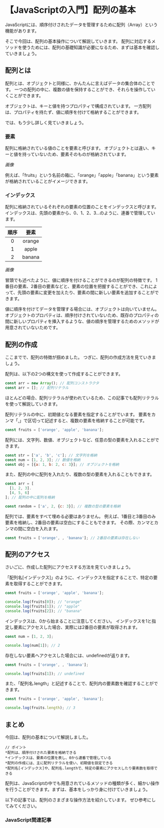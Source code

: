 # 【JavaScriptの入門】配列の基本

JavaScriptには、順序付けされたデータを管理するために配列（Array）という機能があります。

そこで今回は、配列の基本操作について解説していきます。
配列に対応するメソッドを使うためには、配列の基礎知識が必要になるため、まずは基本を確認していきましょう。


## 配列とは
配列とは、オブジェクトと同様に、かんたんに言えばデータの集合体のことです。
一つの配列の中に、複数の値を保持することができ、それらを操作していくことができます。

オブジェクトは、キーと値を持つプロパティで構成されています。
一方配列は、プロパティを持たず、値に順序を付けて格納することができます。

では、もう少し詳しく見ていきましょう。

### 要素
配列に格納されている値のことを要素と呼びます。
オブジェクトとは違い、キーと値を持っていないため、要素そのものが格納されています。

*画像*

例えば、「fruits」という名前の箱に、「orange」「apple」「banana」という要素が格納されていることがイメージできます。

### インデックス
配列に格納されているそれぞれの要素の位置のことをインデックスと呼びます。
インデックスは、先頭の要素から、0、1、2、3...のように、連番で管理しています。

|順序|要素|
|:--:|:--:|
|0|orange|
|1|apple|
|2|banana|

*画像*

冒頭でも述べたように、値に順序を付けることができるのが配列の特徴です。
1番目の要素、2番目の要素などと、要素の位置を把握することができ、これによって、先頭の要素に変更を加えたり、要素の間に新しい要素を追加することができます。

値に順序を付けてデータを管理する場合には、オブジェクトは向いていません。
オブジェクトのプロパティは、順序付けされていないため、既存のプロパティの間に新しいプロパティを挿入するような、値の順序を管理するためのメソッドが用意されていないためです。

## 配列の作成
ここまでで、配列の特徴が掴めました。
つぎに、配列の作成方法を見ていきましょう。

配列は、以下の2つの構文を使って作成することができます。
```javascript
const arr = new Array(); // 配列コンストラクタ
const arr = []; // 配列リテラル
```

ほとんどの場合、配列リテラルが使われているため、この記事でも配列リテラルを使って解説していきます。

配列リテラルの中に、初期値となる要素を指定することがでいます。
要素をカンマ「,」で区切って記述すると、複数の要素を格納することが可能です。
```javascript
const fruits = ['orange', 'apple', 'banana'];
```

配列には、文字列、数値、オブジェクトなど、任意の型の要素を入れることができます。
```javascript
const str = ['a', 'b', 'c']; // 文字列を格納
const num = [1, 2, 3]; // 数値を格納
const obj = [{a: 1, b: 2, c: 3}]; // オブジェクトを格納
```

また、配列の中に配列を入れたり、複数の型の要素を入れることもできます。
```javascript
const arr = [
  [1, 2, 3].
  [4, 5, 6]
]; // 配列の中に配列を格納

const random = ['a', 2, {c: 3}]; // 複数の型の要素を格納
```

配列では、要素をすべて埋める必要はありません。
例えば、1番目と3番目のみ要素を格納し、2番目の要素は空白にすることもできます。
その際、カンマとカンマの間に空白を入れます。
```javascript
const fruits = ['orange', , 'banana']; // 2番目の要素は存在しない
```

## 配列のアクセス
さいごに、作成した配列にアクセスする方法を見ていきましょう。

「配列名[インデックス]」のように、インデックスを指定することで、特定の要素を取得することができます。

```javascript
const fruits = ['orange', 'apple', 'banana'];

console.log(fruits[0]); // "orange"
console.log(fruits[1]); // "apple"
console.log(fruits[2]); // "banana"
```

インデックスは、0から始まることに注意してください。
インデックスを1と指定し要素にアクセスした場合、実際には2番目の要素が取得されます。
```javascript
const num = [1, 2, 3];

console.log(num[1]); // 2
```

存在しない要素へアクセスした場合には、undefinedが返ります。
```javascript
const fruits = ['orange', , 'banana'];

console.log(fruits[1]); // undefined
```

また、「配列名.length」と記述することで、配列内の要素数を確認することができます。
```javascript
const fruits = ['orange', 'apple', 'banana'];

console.log(fruits.length); // 3
```

## まとめ
今回は、配列の基本について解説しました。

```plain
// ポイント
*配列は、順序付けされた要素を格納できる
*インデックスは、要素の位置を表し、0から連番で管理している
*配列の作成には、主に配列リテラルを使い、初期値を設定できる
*配列名[インデックス]や、配列名.lengthで、特定の要素にアクセスしたり要素数を取得できる
```
配列は、JavaScriptの中でも用意されているメソッドの種類が多く、細かい操作を行うことができます。まずは、基本をしっかり身に付けていきましょう。

以下の記事では、配列のさまざまな操作方法を紹介しています。
ぜひ参考にしてみてください。
<a clink src="https://tcd-theme.com/2021/06/javascript-array01.html"></a>

### JavaScript関連記事
<a clink src="https://tcd-theme.com/2022/02/javascript-what-is-object.html"></a>
